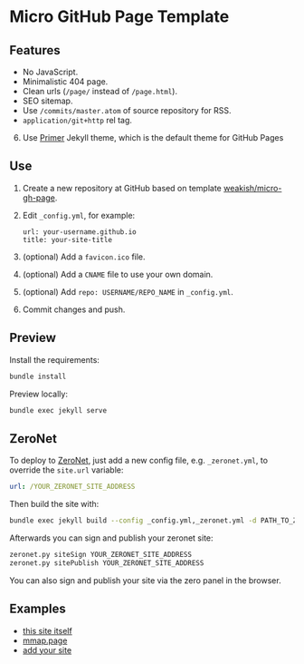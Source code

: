 # Micro GitHub Page Template

## Features

- No JavaScript.
- Minimalistic 404 page.
- Clean urls (`/page/` instead of `/page.html`).
- SEO sitemap.
- Use `/commits/master.atom` of source repository for RSS.
- `application/git+http` rel tag.
6. Use [Primer] Jekyll theme, which is the default theme for GitHub Pages

[Primer]: https://github.com/pages-themes/primer

## Use

1. Create a new repository at GitHub based on template [weakish/micro-gh-page].

2. Edit `_config.yml`, for example:

    ```
    url: your-username.github.io
    title: your-site-title
    ```

3. (optional) Add a `favicon.ico` file.

4. (optional) Add a `CNAME` file to use your own domain.

5. (optional) Add `repo: USERNAME/REPO_NAME` in `_config.yml`.

6. Commit changes and push.

[weakish/micro-gh-page]: https://github.com/weakish/micro-gh-page

## Preview

Install the requirements:

```sh
bundle install
```

Preview locally:

```sh
bundle exec jekyll serve
```

## ZeroNet

To deploy to [ZeroNet], just add a new config file, e.g. `_zeronet.yml`, to override the `site.url` variable:

```yaml
url: /YOUR_ZERONET_SITE_ADDRESS
```

Then build the site with:

```sh
bundle exec jekyll build --config _config.yml,_zeronet.yml -d PATH_TO_ZERONET/data/YOUR_ZERONET_SITE_ADDRESS
```

Afterwards you can sign and publish your zeronet site:

```sh
zeronet.py siteSign YOUR_ZERONET_SITE_ADDRESS
zeronet.py sitePublish YOUR_ZERONET_SITE_ADDRESS
```

You can also sign and publish your site via the zero panel in the browser.

[ZeroNet]: https://zeronet.io/

## Examples

- [this site itself](https://mmap.page/micro-gh-page/)
- [mmap.page](https://mmap.page)
- [add your site](https://github.com/weakish/micro-gh-page/pulls)